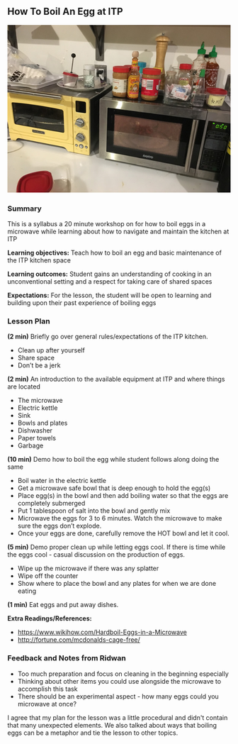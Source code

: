 ## How To Boil An Egg at ITP

![ITP microwave](./img/bevchou_microwave.jpg)

### Summary

This is a syllabus a 20 minute workshop on for how to boil eggs in a microwave while learning about how to navigate and maintain the kitchen at ITP

**Learning objectives:** Teach how to boil an egg and basic maintenance of the ITP kitchen space

**Learning outcomes:** Student gains an understanding of cooking in an unconventional setting and a respect for taking care of shared spaces

**Expectations:** For the lesson, the student will be open to learning and building upon their past experience of boiling eggs

### Lesson Plan

**(2 min)** Briefly go over general rules/expectations of the ITP kitchen.
* Clean up after yourself
* Share space
* Don’t be a jerk

**(2 min)** An introduction to the available equipment at ITP and where things are located
* The microwave
* Electric kettle
* Sink
* Bowls and plates
* Dishwasher
* Paper towels
* Garbage

**(10 min)** Demo how to boil the egg while student follows along doing the same
* Boil water in the electric kettle
* Get a microwave safe bowl that is deep enough to hold the egg(s)
* Place egg(s) in the bowl and then add boiling water so that the eggs are completely submerged
* Put 1 tablespoon of salt into the bowl and gently mix
* Microwave the eggs for 3 to 6 minutes. Watch the microwave to make sure the eggs don’t explode.
* Once your eggs are done, carefully remove the HOT bowl and let it cool.

**(5 min)** Demo proper clean up while letting eggs cool. If there is time while the eggs cool - casual discussion on the production of eggs.
* Wipe up the microwave if there was any splatter
* Wipe off the counter
* Show where to place the bowl and any plates for when we are done eating

**(1 min)** Eat eggs and put away dishes.

**Extra Readings/References:**
* https://www.wikihow.com/Hardboil-Eggs-in-a-Microwave
* http://fortune.com/mcdonalds-cage-free/


### Feedback and Notes from Ridwan
* Too much preparation and focus on cleaning in the beginning especially
* Thinking about other items you could use alongside the microwave to accomplish this task
* There should be an experimental aspect - how many eggs could you microwave at once?

I agree that my plan for the lesson was a little procedural and didn't contain that many unexpected elements. We also talked about ways that boiling eggs can be a metaphor and tie the lesson to other topics.
